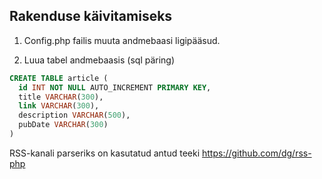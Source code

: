## Rakenduse käivitamiseks

1. Config.php failis muuta andmebaasi ligipääsud.

2. Luua tabel andmebaasis (sql päring)
```sql
CREATE TABLE article (
  id INT NOT NULL AUTO_INCREMENT PRIMARY KEY,
  title VARCHAR(300),
  link VARCHAR(300),
  description VARCHAR(500),
  pubDate VARCHAR(300) 
)
```

RSS-kanali parseriks on kasutatud antud teeki https://github.com/dg/rss-php 
